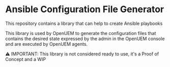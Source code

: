 # Ansible Configuration File Generator

This repository contains a library that can help to create Ansible playbooks

This library is used by OpenUEM to generate the configuration files that contains the desired state expressed by the admin in the OpenUEM console and are executed by OpenUEM agents.

⚠️ IMPORTANT: This library is not considered ready to use, it's a Proof of Concept and a WIP
